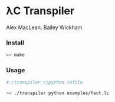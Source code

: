 # λC Transpiler
Alex MacLean, Bailey Wickham

### Install
```bash
>> make
```

### Usage
```bash
#./transpiler c|python infile

>> ./transpiler python examples/fact.lc
```

